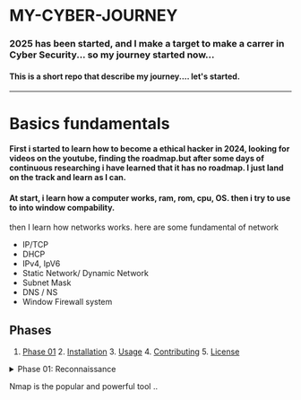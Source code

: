 # MY-CYBER-JOURNEY

### 2025 has been started, and I make a target to make a carrer in Cyber Security... so my journey started now...

#### This is a short repo that describe my journey.... let's started.

---

# Basics fundamentals

####  First i started to learn how to become a ethical hacker in 2024, looking for videos on the youtube, finding the roadmap.but after some days of continuous researching i have learned that it has no roadmap. I just land on the track and learn as I can.

#### At start, i learn how a computer works, ram, rom, cpu, OS. then i try to use to into window compability. 

then I learn how networks works. here are some fundamental of network

- IP/TCP
- DHCP
- IPv4, IpV6
- Static Network/ Dynamic Network
- Subnet Mask
- DNS / NS
- Window Firewall system

## Phases 

1. [Phase 01](Phase1.md) 2. [Installation](#installation) 3. [Usage](#usage) 4. [Contributing](#contributing) 5. [License](#license)

<details> 

<summary>Phase 01: Reconnaissance </summary>

---

</details>

Nmap is the popular and powerful tool .. 
